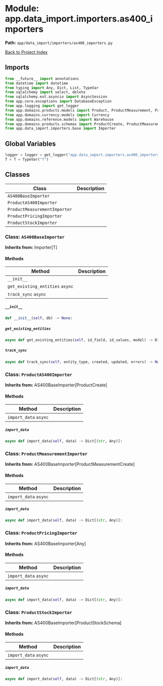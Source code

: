 # Module: app.data_import.importers.as400_importers

**Path:** `app/data_import/importers/as400_importers.py`

[Back to Project Index](../../../../index.md)

## Imports
```python
from __future__ import annotations
from datetime import datetime
from typing import Any, Dict, List, TypeVar
from sqlalchemy import select, delete
from sqlalchemy.ext.asyncio import AsyncSession
from app.core.exceptions import DatabaseException
from app.logging import get_logger
from app.domains.products.models import Product, ProductMeasurement, ProductPricing, ProductStock, Manufacturer, PriceType
from app.domains.currency.models import Currency
from app.domains.reference.models import Warehouse
from app.domains.products.schemas import ProductCreate, ProductMeasurementCreate, ProductStock as ProductStockSchema
from app.data_import.importers.base import Importer
```

## Global Variables
```python
logger = logger = get_logger("app.data_import.importers.as400_importers")
T = T = TypeVar("T")
```

## Classes

| Class | Description |
| --- | --- |
| `AS400BaseImporter` |  |
| `ProductAS400Importer` |  |
| `ProductMeasurementImporter` |  |
| `ProductPricingImporter` |  |
| `ProductStockImporter` |  |

### Class: `AS400BaseImporter`
**Inherits from:** Importer[T]

#### Methods

| Method | Description |
| --- | --- |
| `__init__` |  |
| `get_existing_entities` `async` |  |
| `track_sync` `async` |  |

##### `__init__`
```python
def __init__(self, db) -> None:
```

##### `get_existing_entities`
```python
async def get_existing_entities(self, id_field, id_values, model) -> Dict[(Any, Any)]:
```

##### `track_sync`
```python
async def track_sync(self, entity_type, created, updated, errors) -> None:
```

### Class: `ProductAS400Importer`
**Inherits from:** AS400BaseImporter[ProductCreate]

#### Methods

| Method | Description |
| --- | --- |
| `import_data` `async` |  |

##### `import_data`
```python
async def import_data(self, data) -> Dict[(str, Any)]:
```

### Class: `ProductMeasurementImporter`
**Inherits from:** AS400BaseImporter[ProductMeasurementCreate]

#### Methods

| Method | Description |
| --- | --- |
| `import_data` `async` |  |

##### `import_data`
```python
async def import_data(self, data) -> Dict[(str, Any)]:
```

### Class: `ProductPricingImporter`
**Inherits from:** AS400BaseImporter[Any]

#### Methods

| Method | Description |
| --- | --- |
| `import_data` `async` |  |

##### `import_data`
```python
async def import_data(self, data) -> Dict[(str, Any)]:
```

### Class: `ProductStockImporter`
**Inherits from:** AS400BaseImporter[ProductStockSchema]

#### Methods

| Method | Description |
| --- | --- |
| `import_data` `async` |  |

##### `import_data`
```python
async def import_data(self, data) -> Dict[(str, Any)]:
```
